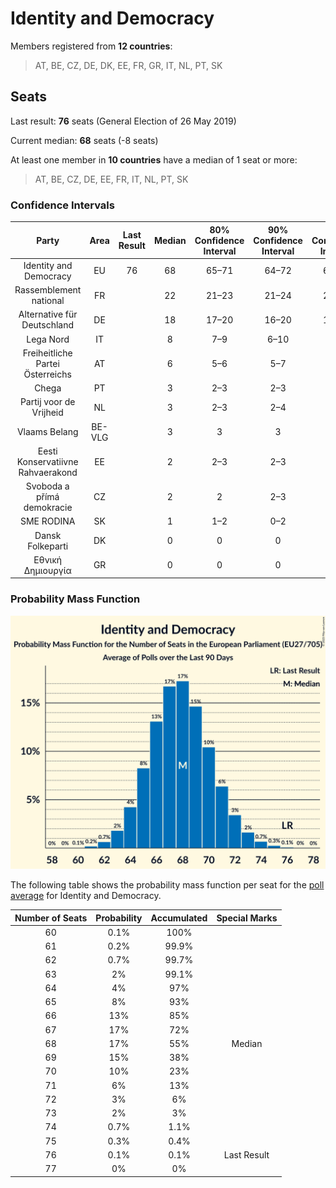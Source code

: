# Identity and Democracy

Members registered from **12 countries**:

> AT, BE, CZ, DE, DK, EE, FR, GR, IT, NL, PT, SK

## Seats

Last result: **76** seats (General Election of 26 May 2019)

Current median: **68** seats (-8 seats)

At least one member in **10 countries** have a median of 1 seat or more:

> AT, BE, CZ, DE, EE, FR, IT, NL, PT, SK

### Confidence Intervals

| Party | Area | Last Result | Median | 80% Confidence Interval | 90% Confidence Interval | 95% Confidence Interval | 99% Confidence Interval |
|:-----:|:----:|:-----------:|:------:|:-----------------------:|:-----------------------:|:-----------------------:|:-----------------------:|
| Identity and Democracy | EU | 76 | 68 | 65–71 | 64–72 | 63–73 | 62–74 |
| Rassemblement national | FR | | 22 | 21–23 | 21–24 | 20–25 | 20–26 |
| Alternative für Deutschland | DE | | 18 | 17–20 | 16–20 | 16–21 | 15–22 |
| Lega Nord | IT | | 8 | 7–9 | 6–10 | 6–10 | 5–11 |
| Freiheitliche Partei Österreichs | AT | | 6 | 5–6 | 5–7 | 5–7 | 5–7 |
| Chega | PT | | 3 | 2–3 | 2–3 | 2–4 | 2–4 |
| Partij voor de Vrijheid | NL | | 3 | 2–3 | 2–4 | 2–4 | 2–4 |
| Vlaams Belang | BE-VLG | | 3 | 3 | 3 | 3 | 3–4 |
| Eesti Konservatiivne Rahvaerakond | EE | | 2 | 2–3 | 2–3 | 2–3 | 1–3 |
| Svoboda a přímá demokracie | CZ | | 2 | 2 | 2–3 | 2–3 | 1–3 |
| SME RODINA | SK | | 1 | 1–2 | 0–2 | 0–2 | 0–2 |
| Dansk Folkeparti | DK | | 0 | 0 | 0 | 0 | 0–1 |
| Εθνική Δημιουργία | GR | | 0 | 0 | 0 | 0 | 0 |

### Probability Mass Function

![Graph with seats probability mass function not yet produced](average-2023-06-30-seats-pmf-identityanddemocracy.png "Seats Probability Mass Function")

The following table shows the probability mass function per seat for the [poll average](average-2023-06-30.html) for Identity and Democracy.

| Number of Seats | Probability | Accumulated | Special Marks |
|:---------------:|:-----------:|:-----------:|:-------------:|
| 60 | 0.1% | 100% |  |
| 61 | 0.2% | 99.9% |  |
| 62 | 0.7% | 99.7% |  |
| 63 | 2% | 99.1% |  |
| 64 | 4% | 97% |  |
| 65 | 8% | 93% |  |
| 66 | 13% | 85% |  |
| 67 | 17% | 72% |  |
| 68 | 17% | 55% | Median |
| 69 | 15% | 38% |  |
| 70 | 10% | 23% |  |
| 71 | 6% | 13% |  |
| 72 | 3% | 6% |  |
| 73 | 2% | 3% |  |
| 74 | 0.7% | 1.1% |  |
| 75 | 0.3% | 0.4% |  |
| 76 | 0.1% | 0.1% | Last Result |
| 77 | 0% | 0% |  |


